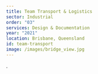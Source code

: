 ```yaml
---
title: Team Transport & Logistics
sector: Industrial
order: "03"
services: Design & Documentation
year: "2021"
location: Brisbane, Queensland
id: team-transport
image: /images/bridge_view.jpg
---
```


.
